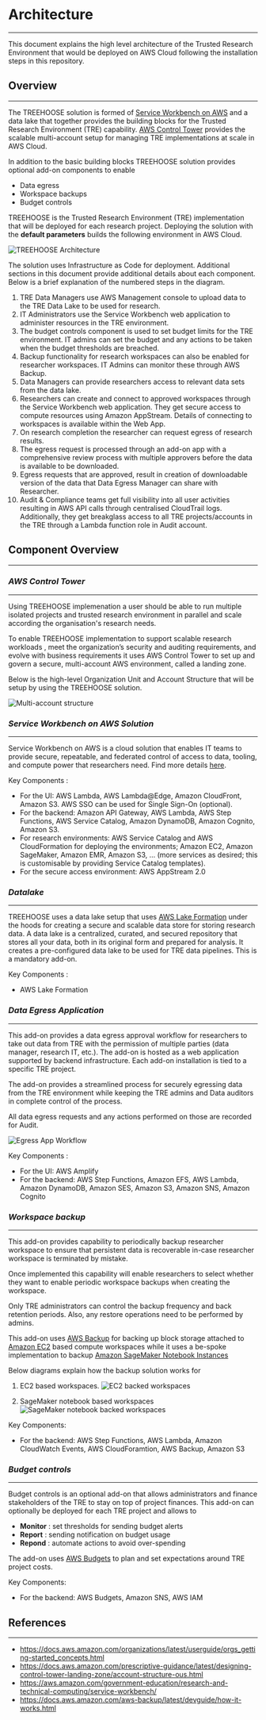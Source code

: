# Architecture

---

This document explains the high level architecture of
the Trusted Research Environment that would be deployed
on AWS Cloud following the installation
steps in this repository.

## Overview

---

The TREEHOOSE solution is formed of
[Service Workbench on AWS](https://aws.amazon.com/government-education/research-and-technical-computing/service-workbench/)
and a data lake that together provides the building blocks
for the Trusted Research Environment (TRE) capability.
[AWS Control Tower](https://aws.amazon.com/controltower/) provides the scalable
multi-account setup for managing TRE implementations at scale in AWS Cloud.

In addition to the basic building blocks TREEHOOSE solution
provides optional add-on components to enable

- Data egress
- Workspace backups
- Budget controls

TREEHOOSE is the Trusted Research Environment (TRE) implementation
that will be deployed for each research project.
Deploying the solution with the **default parameters**
builds the following environment in AWS Cloud.

![TREEHOOSE Architecture](../../res/images/TREEHOOSE-architecture.png)

The solution uses Infrastructure as Code for deployment.
Additional sections in this document provide additional details about each component. Below is a brief explanation
of the numbered steps in the diagram.

1. TRE Data Managers use AWS Management console to upload
   data to the TRE Data Lake to be used for research.
1. IT Administrators use the Service Workbench web application
   to administer resources in the TRE environment.
1. The budget controls component is used to set budget limits for the TRE
   environment. IT admins can set the budget and any actions
   to be taken when the budget thresholds are breached.
1. Backup functionality for research workspaces can also be
   enabled for researcher workspaces. IT Admins can monitor
   these through AWS Backup.
1. Data Managers can provide researchers access to relevant
   data sets from the data lake.
1. Researchers can create and connect to approved workspaces through the Service Workbench web application.
   They get secure access to compute resources using
   Amazon AppStream. Details of connecting to workspaces is available within the Web App.
1. On research completion the researcher can request egress of
   research results.
1. The egress request is processed through an add-on app
   with a comprehensive review process with multiple approvers
   before the data is available to be downloaded.
1. Egress requests that are approved, result in creation of
  downloadable version of the data that Data Egress Manager
  can share with Researcher.
1. Audit & Compliance teams get full visibility into all
    user activities resulting in AWS API calls through centralised
    CloudTrail logs. Additionally, they get breakglass
    access to all TRE projects/accounts in the TRE through
    a Lambda function role in Audit account.

## Component Overview

---

### *AWS Control Tower*

---

Using TREEHOOSE implemenation a user should be able to run multiple
isolated projects and trusted research environment in parallel
and scale according the organisation's research needs.

To enable TREEHOOSE implementation to support scalable research workloads
, meet the organization’s security and auditing requirements, and evolve with business requirements
it uses AWS Control Tower to set up and govern a secure,
multi-account AWS environment, called a landing zone.

Below is the high-level Organization Unit and Account Structure
that will be setup by using the TREEHOOSE solution.

![Multi-account structure](../../res/images/multi-account-setup.png)

### *Service Workbench on AWS Solution*

---

Service Workbench on AWS is a cloud solution that enables
IT teams to provide secure, repeatable, and federated control of
access to data, tooling, and compute power that researchers need.
Find more details [here](https://aws.amazon.com/government-education/research-and-technical-computing/service-workbench/).

Key Components :

- For the UI: AWS Lambda, AWS Lambda@Edge, Amazon CloudFront,
  Amazon S3. AWS SSO can be used for Single Sign-On (optional).
- For the backend: Amazon API Gateway, AWS Lambda,
  AWS Step Functions, AWS Service Catalog, Amazon DynamoDB, Amazon Cognito, Amazon S3.
- For research environments: AWS Service Catalog and AWS CloudFormation
  for deploying the environments; Amazon EC2, Amazon SageMaker, Amazon EMR, Amazon S3, ...
  (more services as desired; this is customisable by providing Service Catalog templates).
- For the secure access environment: AWS AppStream 2.0

### *Datalake*

---

TREEHOOSE uses a data lake setup that
uses [AWS Lake Formation](https://aws.amazon.com/lake-formation/)
under the hoods for creating a secure and scalable
data store for storing research data.
A data lake is a centralized, curated, and secured repository that stores all your data,
both in its original form and prepared for analysis.
It creates a pre-configured data lake to be used for TRE data pipelines.
This is a mandatory add-on.

Key Components :

- AWS Lake Formation

### *Data Egress Application*

---

This add-on provides a data egress approval workflow
for researchers to take out data from TRE with the permission of multiple parties
(data manager, research IT, etc.).
The add-on is hosted as a web application supported by
backend infrastructure. Each add-on installation is tied
to a specific TRE project.

The add-on provides a streamlined
process for securely egressing data from the TRE environment
while keeping the TRE admins and Data auditors in complete
control of the process.

All data egress requests and any actions performed on those
are recorded for Audit.

![Egress App Workflow](../../res/images/egress-app-workflow.png)

Key Components :

- For the UI: AWS Amplify
- For the backend: AWS Step Functions, Amazon EFS,
  AWS Lambda, Amazon DynamoDB, Amazon SES, Amazon S3, Amazon SNS, Amazon Cognito

### *Workspace backup*

---

This add-on provides capability to periodically
backup researcher workspace to ensure that persistent
data is recoverable in-case researcher workspace is
terminated by mistake.

Once implemented this capability will enable
researchers to select whether they want to enable
periodic workspace backups when creating the workspace.

Only TRE administrators can control the backup frequency
and back retention periods. Also, any restore operations
need to be performed by admins.

This add-on uses [AWS Backup](https://aws.amazon.com/backup/) for backing up block storage attached to
[Amazon EC2](https://aws.amazon.com/ec2/) based compute workspaces while it uses a be-spoke
implementation to backup [Amazon SageMaker Notebook Instances](https://docs.aws.amazon.com/sagemaker/latest/dg/nbi.html)

Below diagrams explain how the backup solution works
for

1. EC2 based workspaces.
![EC2 backed workspaces](../../res/images/ec2-based-backup-design.png)

1. SageMaker notebook based workspaces
![SageMaker notebook backed workspaces](../../res/images/sagemaker-notebook-backup-design.png)

Key Components:

- For the backend: AWS Step Functions,
  AWS Lambda, Amazon CloudWatch Events, AWS CloudForamtion, AWS Backup, Amazon S3

### *Budget controls*

---

Budget controls is an optional
add-on that allows administrators and finance stakeholders
of the TRE to stay on top of project finances.
This add-on can optionally be deployed for
each TRE project and allows to

- **Monitor** : set thresholds for sending budget alerts
- **Report** : sending notification on budget usage
- **Repond** : automate actions to avoid over-spending

The add-on uses [AWS Budgets](https://aws.amazon.com/aws-cost-management/aws-budgets/)
 to plan and set expectations around TRE project costs.

Key Components:

- For the backend: AWS Budgets, Amazon SNS, AWS IAM

## References

---

- <https://docs.aws.amazon.com/organizations/latest/userguide/orgs_getting-started_concepts.html>
- <https://docs.aws.amazon.com/prescriptive-guidance/latest/designing-control-tower-landing-zone/account-structure-ous.html>
- <https://aws.amazon.com/government-education/research-and-technical-computing/service-workbench/>
- <https://docs.aws.amazon.com/aws-backup/latest/devguide/how-it-works.html>
